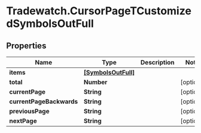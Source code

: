 # Tradewatch.CursorPageTCustomizedSymbolsOutFull

## Properties

Name | Type | Description | Notes
------------ | ------------- | ------------- | -------------
**items** | [**[SymbolsOutFull]**](SymbolsOutFull.md) |  | 
**total** | **Number** |  | [optional] 
**currentPage** | **String** |  | [optional] 
**currentPageBackwards** | **String** |  | [optional] 
**previousPage** | **String** |  | [optional] 
**nextPage** | **String** |  | [optional] 


